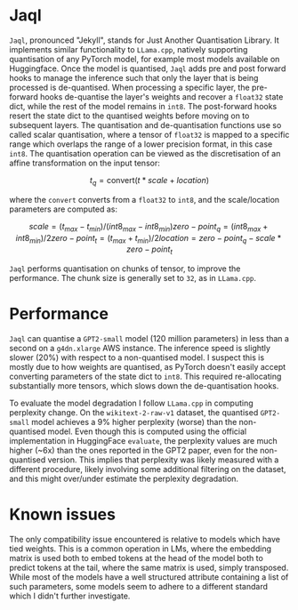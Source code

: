 # Jaql
`Jaql`, pronounced "Jekyll", stands for Just Another Quantisation Library. 
It implements similar functionality to `LLama.cpp`, natively supporting quantisation of any PyTorch model, for example most models available on Huggingface. 
Once the model is quantised, `Jaql` adds pre and post forward hooks to manage the inference such that only the layer that is being processed is de-quantised.
When processing a specific layer, the pre-forward hooks de-quantise the layer's weights and recover a `float32` state dict, while the rest of the model remains in `int8`.
The post-forward hooks resert the state dict to the quantised weights before moving on to subsequent layers.
The quantisation and de-quantisation functions use so called scalar quantisation, where a tensor of `float32` is mapped to a specific range which overlaps the range of a lower precision format, in this case `int8`.
The quantisation operation can be viewed as the discretisation of an affine transformation on the input tensor:

```math
t_q = \text{convert}(t * scale + location)
```
where the `convert` converts from a `float32` to `int8`, and the scale/location parameters are computed as:
```math
scale = (t_{max} - t_{min})/(int8_{max} - int8_{min})
zero-point_q = (int8_{max} + int8_{min})/2
zero-point_t = (t_{max} + t_{min})/2
location = zero-point_q - scale * zero-point_t
```

`Jaql` performs quantisation on chunks of tensor, to improve the performance. 
The chunk size is generally set to `32`, as in `LLama.cpp`.

# Performance
`Jaql` can quantise a `GPT2-small` model (120 million parameters) in less than a second on a `g4dn.xlarge` AWS instance.
The inference speed is slightly slower (20%) with respect to a non-quantised model.
I suspect this is mostly due to how weights are quantised, as PyTorch doesn't easily accept converting parameters of the state dict to `int8`.
This required re-allocating substantially more tensors, which slows down the de-quantisation hooks.

To evaluate the model degradation I follow `LLama.cpp` in computing perplexity change. 
On the `wikitext-2-raw-v1` dataset, the quantised `GPT2-small` model achieves a 9% higher perplexity (worse) than the non-quantised model.
Even though this is computed using the official implementation in HuggingFace `evaluate`, the perplexity values are much higher (~6x) than the ones reported in the GPT2 paper, even for the non-quantised version.
This implies that perplexity was likely measured with a different procedure, likely involving some additional filtering on the dataset, and this might over/under estimate the perplexity degradation.

# Known issues
The only compatibility issue encountered is relative to models which have tied weights. 
This is a common operation in LMs, where the embedding matrix is used both to embed tokens at the head of the model both to predict tokens at the tail, where the same matrix is used, simply transposed. 
While most of the models have a well structured attribute containing a list of such parameters, some models seem to adhere to a different standard which I didn't further investigate. 